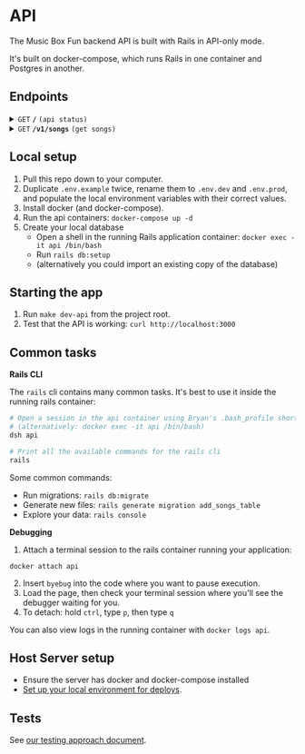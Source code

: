 # API

The Music Box Fun backend API is built with Rails in API-only mode.

It's built on docker-compose, which runs Rails in one container and Postgres in another.

## Endpoints

<details>
 <summary><code>GET</code> <code><b>/</b></code> <code>(api status)</code></summary>

### Parameters

none

### Responses

| http code | content-type       | response               |
| --------- | ------------------ | ---------------------- |
| `200`     | `application/json` | `{ status: "online" }` |

### Example cURL

```bash
curl -X GET -H "Content-Type: application/json" http://localhost:3000
```

</details>

<details>
 <summary><code>GET</code> <code><b>/v1/songs</b></code> <code>(get songs)</code></summary>

### Parameters

| name     | type     | data type | description                                                                |
| -------- | -------- | --------- | -------------------------------------------------------------------------- |
| `offset` | optional | number    | The results offset by a specific number. Used for pagination. Default: 0   |
| `limit`  | optional | number    | An upper limit for how many results should be returned. Default: 150       |
| `q`      | optional | string    | A search query string. Can be used for both full results and autocomplete. |

### Responses

#### 200

```json
{
  "songs": [
    {
      "title": "Umi No Mieru Machi",
      "data": "0XQAAAAJ2BAAAAAAAAABBqEgrIsPV…",
      "creator": "@BryanEBraun",
      "creator_url": "https://twitter.com/BryanEBraun"
    },
    ⋮
  ],
  "meta": {
    "total": 200,
    "offset": 0,
    "limit": 150,
    "next": "/v1/songs?offset=150&limit=150"
  }
}
```


### Example cURL

Basic

```bash
curl -X GET -H "Content-Type: application/json" http://localhost:3000/v1/songs
```

With search query:
```bash
curl -X GET -H "Content-Type: application/json" http://localhost:3000/v1/songs?q=mario
```

With offset / limit:
```bash
curl -X GET -H "Content-Type: application/json" http://localhost:3000/v1/songs?offset=20&limit=10
```

</details>

## Local setup

1. Pull this repo down to your computer.
2. Duplicate `.env.example` twice, rename them to `.env.dev` and `.env.prod`, and populate the local environment variables with their correct values.
3. Install docker (and docker-compose).
4. Run the api containers: `docker-compose up -d`
5. Create your local database
    - Open a shell in the running Rails application container: `docker exec -it api /bin/bash`
    - Run `rails db:setup`
    - (alternatively you could import an existing copy of the database)


## Starting the app

1. Run `make dev-api` from the project root.
2. Test that the API is working: `curl http://localhost:3000`

## Common tasks

**Rails CLI**

The `rails` cli contains many common tasks. It's best to use it inside the running rails container:

```bash
# Open a session in the api container using Bryan's .bash_profile shortcut
# (alternatively: docker exec -it api /bin/bash)
dsh api

# Print all the available commands for the rails cli
rails
```

Some common commands:

- Run migrations: `rails db:migrate`
- Generate new files: `rails generate migration add_songs_table`
- Explore your data: `rails console`

**Debugging**

1. Attach a terminal session to the rails container running your application:

```
docker attach api
```

2. Insert `byebug` into the code where you want to pause execution.
3. Load the page, then check your terminal session where you'll see the debugger waiting for you.
4. To detach: hold `ctrl`, type `p`, then type `q`

You can also view logs in the running container with `docker logs api`.


## Host Server setup

* Ensure the server has docker and docker-compose installed
* [Set up your local environment for deploys](../docs/deploys.md#).

## Tests

See [our testing approach document](../site/cypress/readme.md#first-time-setup-for-deploys).

